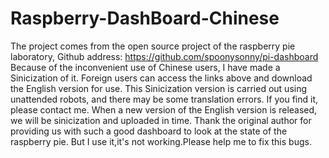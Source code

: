 # Raspberry-DashBoard-Chinese
The project comes from the open source project of the raspberry pie laboratory, Github address:
https://github.com/spoonysonny/pi-dashboard
Because of the inconvenient use of Chinese users, I have made a Sinicization of it. Foreign users can access the links above and download the English version for use.
This Sinicization version is carried out using unattended robots, and there may be some translation errors. If you find it, please contact me.
When a new version of the English version is released, we will be sinicization and uploaded in time.
Thank the original author for providing us with such a good dashboard to look at the state of the raspberry pie.
But I use it,it's not working.Please help me to fix this bugs.
